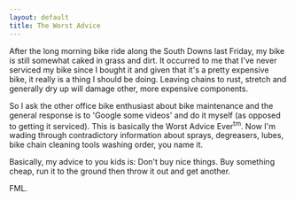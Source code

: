 ```yaml
---
layout: default
title: The Worst Advice
---
```


After the long morning bike ride along the South Downs last Friday, my bike is still somewhat caked in grass and dirt. It occurred to me that I've never serviced my bike since I bought it and given that it's a pretty expensive bike, it really is a thing I should be doing. Leaving chains to rust, stretch and generally dry up will damage other, more expensive components.

So I ask the other office bike enthusiast about bike maintenance and the general response is to 'Google some videos' and do it myself (as opposed to getting it serviced). This is basically the Worst Advice Ever<sup>tm</sup>. Now I'm wading through contradictory information about sprays, degreasers, lubes, bike chain cleaning tools washing order, you name it.

Basically, my advice to you kids is: Don't buy nice things. Buy something cheap, run it to the ground then throw it out and get another.

FML.